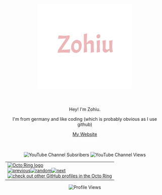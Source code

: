 <h1 align="center">
  <br>
</h1>

<br>

<h1 align="center">
    <img width="300" src="name_a.svg">
</h1>
<br>


<div align="center">
  <p align="center">Hey! I'm Zohiu.</p>

  <p align="center">I'm from germany and like coding (which is probably obvious as I use github)</p>
  
  <div align="center">
    <a href="https://zohiu.de/">My Website</a>
  </div>
  
  <br>

</div>

<br>

<div align="center">
 
 ![YouTube Channel Subsribers](https://img.shields.io/youtube/channel/subscribers/UCMiR4h60k6DJPrWgvTY6soQ?style=social)
 ![YouTube Channel Views](https://img.shields.io/youtube/channel/views/UCMiR4h60k6DJPrWgvTY6soQ?style=social)
  
  <table><tbody><tr><td><a href="https://octo-ring.com/"><img src="https://octo-ring.com/static/img/widget/top.png" width="99%" alt="Octo Ring logo" align="top"></a><br><a href="https://octo-ring.com/p/Zohiu/prev"><img src="https://octo-ring.com/static/img/widget/prev.png" width="33%" alt="previous" align="top" title="previous profile"></a><a href="https://octo-ring.com/p/Zohiu/random"><img src="https://octo-ring.com/static/img/widget/random.png" width="33%" alt="random" align="top" title="random profile"></a><a href="https://octo-ring.com/p/Zohiu/next"><img src="https://octo-ring.com/static/img/widget/next.png" width="33%" alt="next" align="top" title="next profile"></a><br><a href="https://octo-ring.com/"><img src="https://octo-ring.com/static/img/widget/bottom.png" width="99%" alt="check out other GitHub profiles in the Octo Ring" align="top"></a></td></tr></tbody></table>
  
  ![Profile Views](https://komarev.com/ghpvc/?username=zohiu)
  
</div>
